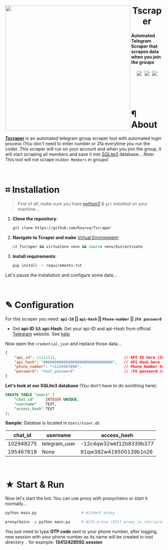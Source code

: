 <div align="left">
    <img align="left" width=400 src="https://www.v-user.com/images/web-blog/pages/how-to-join-telegram-group-via-link.webp" />
    <h1 align="center">
        Tscraper
    </h1>
    <h4>
        Automated Telegram Scraper that scrapes data when you join the groups
    </h4>
    <div align="center">
      <kbd>
        <img align="center" src="https://img.shields.io/github/license/kourva/Tscraper?style=flat-square&logo=github&logoColor=%23ff5500&labelColor=black&color=%23ff5500" />
        <img align="center" src="https://img.shields.io/github/languages/code-size/kourva/Tscraper?style=flat-square&logo=python&logoColor=%23ff5500&labelColor=%23000000&color=%23ff5500" />
        <img align="center" src="https://img.shields.io/github/stars/kourva/Tscraper?style=flat-square&logo=polestar&logoColor=%23ff5500&labelColor=%23000000&color=%23ff5500" />
       </kbd>
      </div>
</div>

<br><br><br>

# ¶ About
[**Tscraper**](https://github.com/Kourva/Tscraper) is an automated telegram group scraper tool with automated login process (You don't need to enter number or 2fa everytime you run the code). This scraper will run on your account and when you join the group, it will start scraping all members and save it into [SQLite3](https://docs.python.org/3/library/sqlite3.html) database...
*Note*: This tool will not scrape `Hidden Members` in groups!

<br>

# ⌗ Installation
> First of all, make sure you have [python3](https://www.python.org/downloads/) & `git` installed on your machine...
1. **Clone the repository**:
    ```bash
    git clone https://github.com/Kourva/Tscraper
    ```

2. **Navigate to Tcraper and make** [Virtual Environment](https://docs.python.org/3/library/venv.html):
    ```bash
    cd Tscraper && virtualenv venv && source venv/bin/activate
    ```

3. **Install requirements**:
    ```bash
    pip install -r requirements.txt
    ```

Let's pause the installation and configure some data...

<br>

# ✎ Configuration
For this scraper you need: **`api-ID` || `api-Hash` || `Phone-number` || `2FA password`**
+ Get **api-ID** && **api-Hash**: 
    Get your api-ID and api-Hash from official [Telegram](https://my.telegram.org) website. See [help](https://core.telegram.org/api/obtaining_api_id)

Now open the `credential.json` and replace those data...
```json
{
    "api_id": 11111111,                              // API ID here (Integer)
    "api_hash": "0000000000000000000000000000000",   // API Hash here (Str)
    "phone_number": "+1234567890",                   // Phone Number here (Includes +)
    "password": "test_password"                      // 2FA password (or leave blank)
}
```

**Let's look at our SQLite3 database** (You don't have to do somthing here):
```sql
CREATE TABLE "users" (
    "chat_id"     INTEGER UNIQUE,
    "username"    TEXT,
    "access_hash" TEXT
);
```
**Sample:** Databse is located in `Users/tuser.db`<br>

chat_id | username | access_hash 
--- | --- | --- 
102948275 | telegram_user | -12c4qw32wkf12b8339b377 | 
195467618 | None | 91qw382w419500139b1n26 |

<br>

# ★ Start & Run
Now let's start the bot. You can use proxy with proxychains or start it normally...
```bash
python main.py                    # Without proxy
```
```bash
proxychains -q python main.py     # With proxy (Edit proxy in /etc/proxychains4.conf)
```
You just need to type **OTP code** sent to your phone number, after logging, new session with your phone number as its name will be created in root directory `.` for example: **13412428592.session**
